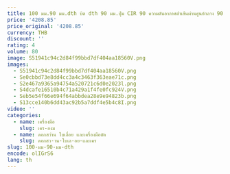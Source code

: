 ```yaml
---
title: 100 มม.90 มม.dth บิต dth 90 มม.ปุ่ม CIR 90 ความดันอากาศต่ําเส้นผ่านศูนย์กลาง 90 มม.Dth ค้อนเจาะ Bits สําหรับเจาะ RIG
price: '4208.85'
price_original: '4208.85'
currency: THB
discount: ''
rating: 4
volume: 80
image: S51941c94c2d84f99bbd7df404aa18560V.png
images:
  - S51941c94c2d84f99bbd7df404aa18560V.png
  - Se0cbbd73e8dd4cc3a4c3463f363eae71c.png
  - S2e467a9365a94754a520721c6d0e2023l.png
  - S4dcafe16510b4c71a429a1f4fe0fc924V.png
  - Seb5e54f66e694f64abbdea28e9e94823b.png
  - S13cce140b6dd43ac92b5a7ddf4e5b4c8I.png
video: ''
categories:
  - name: เครื่องมือ
    slug: เคร-องม
  - name: ดอกสว่าน ใบเลื่อย และเครื่องมือตัด
    slug: ดอกสว-าน-ใบเล-อย-และเคร
slug: 100-มม-90-มม-dth
encode: olIGrS6
lang: th
---
```

  